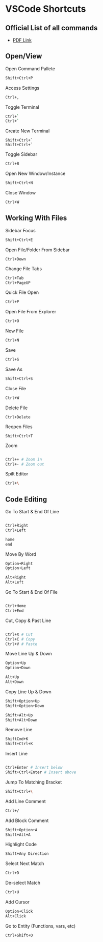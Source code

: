 # VSCode Shortcuts

## Official List of all commands

- [PDF Link](https://code.visualstudio.com/shortcuts/keyboard-shortcuts-windows.pdf)

## Open/View

Open Command Pallete

```bash
Shift+Ctrl+P
```

Access Settings

```bash
Ctrl+,
```

Toggle Terminal

```bash
Ctrl+`
Ctrl+`
```

Create New Terminal

```
Shift+Ctrl+`
Shift+Ctrl+`
```

Toggle Sidebar

```bash
Ctrl+B
```

Open New Window/Instance

```bash
Shift+Ctrl+N
```

Close Window

```bash
Ctrl+W
```

## Working With Files

Sidebar Focus

```bash
Shift+Ctrl+E
```

Open File/Folder From Sidebar

```
Ctrl+Down
```

Change File Tabs

```bash
Ctrl+Tab
Ctrl+PageUP
```

Quick File Open

```bash
Ctrl+P
```

Open File From Explorer

```bash
Ctrl+O
```

New File

```bash
Ctrl+N
```

Save

```bash
Ctrl+S
```

Save As

```bash
Shift+Ctrl+S
```

Close File

```bash
Ctrl+W
```

Delete File

```
Ctrl+Delete
```

Reopen Files

```
Shift+Ctrl+T
```

Zoom

```bash

Ctrl++ # Zoom in
Ctrl+- # Zoom out
```

Spilt Editor

```bash
Ctrl+\
```

## Code Editing

Go To Start & End Of Line

```bash

Ctrl+Right
Ctrl+Left

home
end
```

Move By Word

```bash
Option+Right
Option+Left

Alt+Right
Alt+Left
```

Go To Start & End Of File

```bash

Ctrl+Home
Ctrl+End
```

Cut, Copy & Past Line

```bash

Ctrl+X # Cut
Ctrl+C # Copy
Ctrl+V # Paste
```

Move Line Up & Down

```bash
Option+Up
Option+Down

Alt+Up
Alt+Down
```

Copy Line Up & Down

```bash
Shift+Option+Up
Shift+Option+Down

Shift+Alt+Up
Shift+Alt+Down
```

Remove Line

```bash
ShiftCmd+K
Shift+Ctrl+K
```

Insert Line

```bash

Ctrl+Enter # Insert below
Shift+Ctrl+Enter # Insert above
```

Jump To Matching Bracket

```bash
Shift+Ctrl+\
```

Add Line Comment

```bash
Ctrl+/
```

Add Block Comment

```bash
Shift+Option+A
Shift+Alt+A
```

Highlight Code

```bash
Shift+Any Direction
```

Select Next Match

```bash
Ctrl+D
```

De-select Match

```bash
Ctrl+U
```

Add Cursor

```bash
Option+Click
Alt+Click
```

Go to Entity (Functions, vars, etc)

```bash
Ctrl+Shift+O
```
